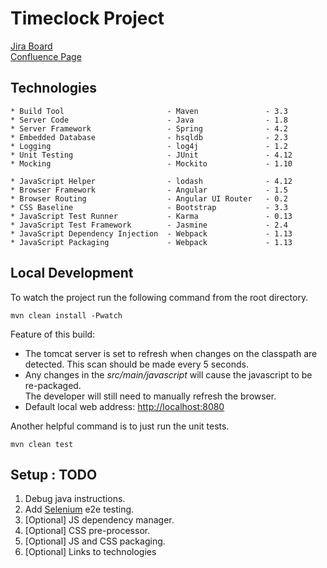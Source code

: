 # Timeclock Project #

[Jira Board](https://catalystit.atlassian.net/projects/TICKTOCK/summary)  
[Confluence Page](https://catalystit.atlassian.net/wiki/display/CLK)

## Technologies ##

    * Build Tool                       - Maven               - 3.3
    * Server Code                      - Java                - 1.8
    * Server Framework                 - Spring              - 4.2
    * Embedded Database                - hsqldb              - 2.3
    * Logging                          - log4j               - 1.2
    * Unit Testing                     - JUnit               - 4.12
    * Mocking                          - Mockito             - 1.10
    
    * JavaScript Helper                - lodash              - 4.12
    * Browser Framework                - Angular             - 1.5
    * Browser Routing                  - Angular UI Router   - 0.2
    * CSS Baseline                     - Bootstrap           - 3.3
    * JavaScript Test Runner           - Karma               - 0.13
    * JavaScript Test Framework        - Jasmine             - 2.4
    * JavaScript Dependency Injection  - Webpack             - 1.13
    * JavaScript Packaging             - Webpack             - 1.13

## Local Development ##
To watch the project run the following command from the root directory.

    mvn clean install -Pwatch

Feature of this build:

* The tomcat server is set to refresh when changes on the classpath are detected.  This scan 
should be made every 5 seconds.
* Any changes in the *src/main/javascript* will cause the javascript to be re-packaged.  
The developer will still need to manually refresh the browser.     
* Default local web address: [http://localhost:8080](http://localhost:8080)

Another helpful command is to just run the unit tests.

    mvn clean test

## Setup : TODO ##
1. Debug java instructions.
2. Add [Selenium](http://www.seleniumhq.org/) e2e testing.
3. [Optional] JS dependency manager.
4. [Optional] CSS pre-processor.
5. [Optional] JS and CSS packaging.
6. [Optional] Links to technologies